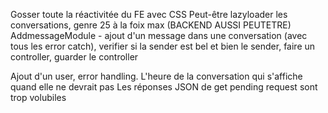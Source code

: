 Gosser toute la réactivitée du FE avec CSS
Peut-être lazyloader les conversations, genre 25 à la foix max (BACKEND AUSSI PEUTETRE)
AddmessageModule - ajout d'un message dans une conversation (avec tous les error catch), verifier si la sender est bel et bien le sender, faire un controller, guarder le controller


Ajout d'un user, error handling.
L'heure de la conversation qui s'affiche quand elle ne devrait pas
Les réponses JSON de get pending request sont trop volubiles